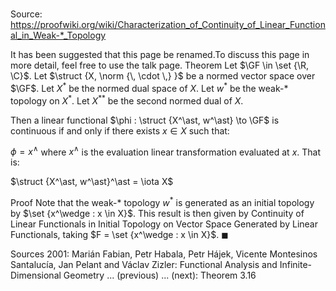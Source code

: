 # 

Source: https://proofwiki.org/wiki/Characterization_of_Continuity_of_Linear_Functional_in_Weak-*_Topology


It has been suggested that this page be renamed.To discuss this page in more detail, feel free to use the talk page.
Theorem
Let $\GF \in \set {\R, \C}$. 
Let $\struct {X, \norm {\, \cdot \,} }$ be a normed vector space over $\GF$. 
Let $X^\ast$ be the normed dual space of $X$.
Let $w^\ast$ be the weak-$\ast$ topology on $X^\ast$. 
Let $X^{\ast \ast}$ be the second normed dual of $X$.

Then a linear functional $\phi : \struct {X^\ast, w^\ast} \to \GF$ is continuous if and only if there exists $x \in X$ such that: 

$\phi = x^\wedge$
where $x^\wedge$ is the evaluation linear transformation evaluated at $x$.
That is: 

$\struct {X^\ast, w^\ast}^\ast = \iota X$


Proof
Note that the weak-$\ast$ topology $w^\ast$ is generated as an initial topology by $\set {x^\wedge : x \in X}$. 
This result is then given by Continuity of Linear Functionals in Initial Topology on Vector Space Generated by Linear Functionals, taking $F = \set {x^\wedge : x \in X}$. 
$\blacksquare$


Sources
2001: Marián Fabian, Petr Habala, Petr Hájek, Vicente Montesinos Santalucía, Jan Pelant and Václav Zizler: Functional Analysis and Infinite-Dimensional Geometry ... (previous) ... (next): Theorem $3.16$




